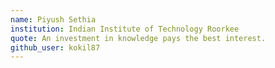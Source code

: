 ```yaml
---
name: Piyush Sethia
institution: Indian Institute of Technology Roorkee
quote: An investment in knowledge pays the best interest.
github_user: kokil87
---
```

